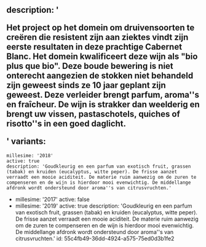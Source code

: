 description: '<p>Het project op het domein om druivensoorten te creëren die resistent zijn aan ziektes vindt zijn eerste resultaten in deze prachtige Cabernet Blanc. Het domein kwalificeert deze wijn als "bio plus que bio". Deze boude bewering is niet onterecht aangezien de stokken niet behandeld zijn geweest sinds ze 10 jaar geplant zijn geweest. Deze verleider brengt parfum, aroma''s en fraîcheur. De wijn is strakker dan weelderig en brengt uw vissen, pastaschotels, quiches of risotto''s in een goed daglicht.</p>'
variants:
  -
    millesime: '2018'
    active: true
    description: 'Goudkleurig en een parfum van exotisch fruit, grassen (tabak) en kruiden (eucalyptus, witte peper). De frisse aanzet verraadt een mooie aciditeit. De materie ruim aanwezig om de zuren te compenseren en de wijn is hierdoor mooi evenwichtig. De middellange afdronk wordt ondersteund door aroma''s van citrusvruchten.'
  -
    millesime: '2017'
    active: false
  -
    millesime: '2019'
    active: true
    description: 'Goudkleurig en een parfum van exotisch fruit, grassen (tabak) en kruiden (eucalyptus, witte peper). De frisse aanzet verraadt een mooie aciditeit. De materie ruim aanwezig om de zuren te compenseren en de wijn is hierdoor mooi evenwichtig. De middellange afdronk wordt ondersteund door aroma''s van citrusvruchten.'
id: 55c4fb49-36dd-4924-a575-75ed0d3b1fe2
